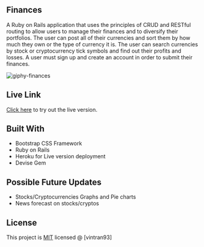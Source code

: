 ## Finances

A Ruby on Rails application that uses the principles of CRUD and RESTful routing to allow users to manage their finances and to diversify their portfolios. The user can post all of their currencies and sort them by how much they own or the type of currency it is. The user can search currencies by stock or cryptocurrency tick symbols and find out their profits and losses. A user must sign up and create an account in order to submit their finances.

![giphy-finances](https://user-images.githubusercontent.com/78582898/187326286-1db702c8-bb31-402a-8de7-2d6244242d4a.gif)

## Live Link

[Click here](https://finance-portfolios.herokuapp.com/) to try out the live version.

## Built With

*  Bootstrap CSS Framework
*  Ruby on Rails
*  Heroku for Live version deployment
*  Devise Gem

## Possible Future Updates
* Stocks/Cryptocurrencies Graphs and Pie charts
* News forecast on stocks/cryptos

## License

This project is [MIT](https://opensource.org/licenses/MIT) licensed @ [vintran93]
